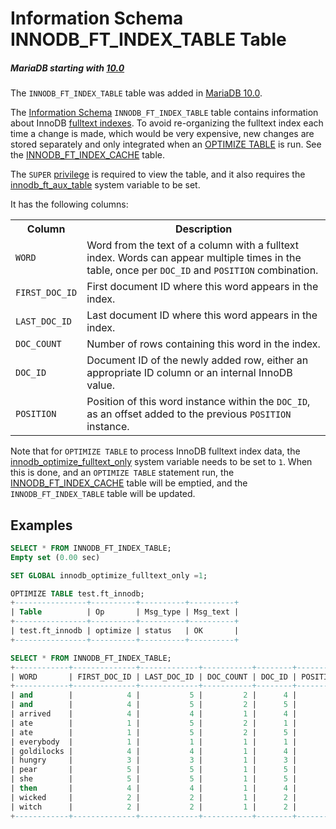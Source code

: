 # Information Schema INNODB_FT_INDEX_TABLE Table

##### MariaDB starting with [10.0](/kb/en/what-is-mariadb-100/)

The `INNODB_FT_INDEX_TABLE` table was added in [MariaDB 10.0](/kb/en/what-is-mariadb-100/).

The [Information Schema](/kb/en/information_schema/) `INNODB_FT_INDEX_TABLE` table contains information about InnoDB [fulltext indexes](/replication/optimization-and-tuning/optimization-and-indexes/full-text-indexes/). To avoid re-organizing the fulltext index each time a change is made, which would be very expensive, new changes are stored separately and only integrated when an [OPTIMIZE TABLE](/replication/optimization-and-tuning/optimizing-tables/optimize-table/) is run. See the [INNODB_FT_INDEX_CACHE](/sql-statements-structure/sql-statements/administrative-sql-statements/system-tables/information-schema/information-schema-tables/information-schema-innodb-tables/information-schema-innodb_ft_index_cache-table/) table.

The `SUPER` [privilege](/sql-statements-structure/sql-statements/account-management-sql-commands/grant/) is required to view the table, and it also requires the [innodb_ft_aux_table](/kb/en/innodb-system-variables/#innodb_ft_aux_table) system variable to be set.

It has the following columns:

<table><tbody><tr><th>Column</th><th>Description</th></tr>
<tr><td><code>WORD</code></td><td>Word from the text of a column with a fulltext index. Words can appear multiple times in the table, once per <code>DOC_ID</code> and <code>POSITION</code> combination.</td></tr>
<tr><td><code>FIRST_DOC_ID</code></td><td>First document ID where this word appears in the index.</td></tr>
<tr><td><code>LAST_DOC_ID</code></td><td>Last document ID where this word appears in the index.</td></tr>
<tr><td><code>DOC_COUNT</code></td><td>Number of rows containing this word in the index.</td></tr>
<tr><td><code>DOC_ID</code></td><td>Document ID of the newly added row, either an appropriate ID column or an internal InnoDB value.</td></tr>
<tr><td><code>POSITION</code></td><td>Position of this word instance within the <code>DOC_ID</code>, as an offset added to the previous <code>POSITION</code> instance.</td></tr>
</tbody></table>

Note that for `OPTIMIZE TABLE` to process InnoDB fulltext index data, the [innodb_optimize_fulltext_only](innodb-server-system-variables#innodb_optimize_fulltext_only) system variable needs to be set to `1`. When this is done, and an `OPTIMIZE TABLE` statement run, the [INNODB_FT_INDEX_CACHE](/sql-statements-structure/sql-statements/administrative-sql-statements/system-tables/information-schema/information-schema-tables/information-schema-innodb-tables/information-schema-innodb_ft_index_cache-table/) table will be emptied, and the `INNODB_FT_INDEX_TABLE` table will be updated.

## Examples

```sql
SELECT * FROM INNODB_FT_INDEX_TABLE;
Empty set (0.00 sec)

SET GLOBAL innodb_optimize_fulltext_only =1;

OPTIMIZE TABLE test.ft_innodb;
+----------------+----------+----------+----------+
| Table          | Op       | Msg_type | Msg_text |
+----------------+----------+----------+----------+
| test.ft_innodb | optimize | status   | OK       |
+----------------+----------+----------+----------+

SELECT * FROM INNODB_FT_INDEX_TABLE;
+------------+--------------+-------------+-----------+--------+----------+
| WORD       | FIRST_DOC_ID | LAST_DOC_ID | DOC_COUNT | DOC_ID | POSITION |
+------------+--------------+-------------+-----------+--------+----------+
| and        |            4 |           5 |         2 |      4 |        0 |
| and        |            4 |           5 |         2 |      5 |        0 |
| arrived    |            4 |           4 |         1 |      4 |       20 |
| ate        |            1 |           5 |         2 |      1 |        4 |
| ate        |            1 |           5 |         2 |      5 |        8 |
| everybody  |            1 |           1 |         1 |      1 |        8 |
| goldilocks |            4 |           4 |         1 |      4 |        9 |
| hungry     |            3 |           3 |         1 |      3 |        8 |
| pear       |            5 |           5 |         1 |      5 |       14 |
| she        |            5 |           5 |         1 |      5 |        4 |
| then       |            4 |           4 |         1 |      4 |        4 |
| wicked     |            2 |           2 |         1 |      2 |        4 |
| witch      |            2 |           2 |         1 |      2 |       11 |
+------------+--------------+-------------+-----------+--------+----------+
```